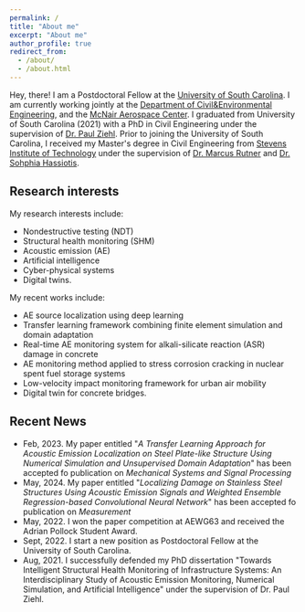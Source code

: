 ```yaml
---
permalink: /
title: "About me"
excerpt: "About me"
author_profile: true
redirect_from: 
  - /about/
  - /about.html
---
```



Hey, there! I am a Postdoctoral Fellow  at the [University of South Carolina](https://sc.edu/). I am currently working jointly at the [Department of Civil&Environmental Engineering](https://sc.edu/study/colleges_schools/engineering_and_computing/departments/civil_and_environmental_engineering/index.php), and the [McNair Aerospace Center](https://sc.edu/about/centers_institutes/mcnair/index.php). I graduated from University of South Carolina (2021) with a PhD in Civil Engineering under the supervision of [Dr. Paul Ziehl](https://sc.edu/study/colleges_schools/engineering_and_computing/faculty-staff/ziehl_paul.php). Prior to joining the University of South Carolina, I received my Master's degree in Civil Engineering from [Stevens Institute of Technology](https://www.stevens.edu/) under the supervision of [Dr. Marcus Rutner](https://www.tuhh.de/mvb/institute/team/prof-dr-marcus-rutner-institutsleiter.html) and [Dr. Sohphia Hassiotis](https://www.stevens.edu/news/stevens-community-celebrates-and-remembers-professor-sophia-hassiotis).




Research interests 
------
My research interests include:
- Nondestructive testing (NDT)
- Structural health monitoring (SHM)
- Acoustic emission (AE) 
- Artificial intelligence
- Cyber-physical systems
- Digital twins. 

My recent works include: 
- AE source localization using deep learning 
- Transfer learning framework combining finite element simulation and domain adaptation
- Real-time AE monitoring system for alkali-silicate reaction (ASR) damage in concrete
- AE monitoring method applied to stress corrosion cracking in nuclear spent fuel storage systems
- Low-velocity impact monitoring framework for urban air mobility
- Digital twin for concrete bridges.

Recent News
------
* Feb, 2023. My paper entitled "*A Transfer Learning Approach for Acoustic Emission Localization on Steel Plate-like Structure Using Numerical Simulation and Unsupervised Domain Adaptation*" has been accepted fo publication on *Mechanical Systems and Signal Processing*
* May, 2024. My paper entitled "*Localizing Damage on Stainless Steel Structures Using Acoustic Emission Signals and Weighted Ensemble Regression-based Convolutional Neural Network*" has been accepted fo publication on *Measurement*
* May, 2022. I won the paper competition at AEWG63 and received the Adrian Pollock Student Award.
* Sept, 2022. I start a new position as Postdoctoral Fellow at the University of South Carolina.
* Aug, 2021. I successfully defended my PhD dissertation "Towards Intelligent Structural Health Monitoring of Infrastructure Systems: An Interdisciplinary Study of Acoustic Emission Monitoring, Numerical Simulation, and Artificial Intelligence" under the supervision of Dr. Paul Ziehl.
